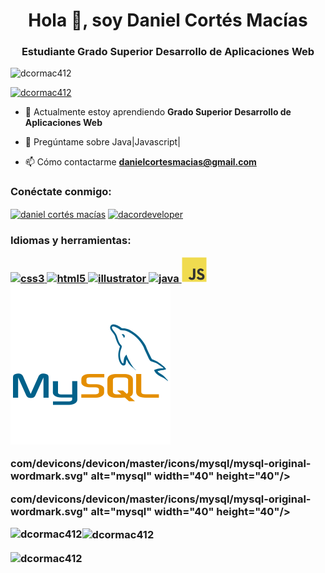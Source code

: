 <h1 align="center">Hola 👋, soy Daniel Cortés Macías</h1>
<h3 align="center">Estudiante Grado Superior Desarrollo de Aplicaciones Web</h3>

<p align="left"> <img src="https://komarev.com/ghpvc/?username=dcormac412&label=Profile%20views&color=0e75b6&style=flat" alt="dcormac412" /> </p>

<p align="left"> <a href=" https://github.com/ryo-ma/github-profile-tropic"><img src="https://github-profile-tropic.vercel.app/?username=dcormac412" alt="dcormac412" /></a> </p>

- 🌱 Actualmente estoy aprendiendo **Grado Superior Desarrollo de Aplicaciones Web**

- 💬 Pregúntame sobre Java|Javascript|

- 📫 Cómo contactarme **danielcortesmacias@gmail.com**

<h3 align="left">Conéctate conmigo:</h3>
<p align="left">
<a href="https://linkedin.com/in/daniel cortés macías" target="blank"><img align="center" src="https://raw.githubusercontent.com/rahuldkjain/github-profile -readme-generator/master/src/images/icons/Social/linked-in-alt.svg" alt="daniel cortés macías" height="30" width="40" /></a> <a href
= "https://instagram.com/dacordeveloper" target="blank"><img align="center" src="https://raw.githubusercontent.com/rahuldkjain/github-profile-readme-generator/master/src /images/icons/Social/instagram.svg" alt="dacordeveloper" height="30" width="40" /></a>
</p>

<h3 align="left">Idiomas y herramientas:</ h3>
<p align="left"> <a href="https://www.w3schools.com/css/" target="_blank" rel="noreferrer"> <img src="https://raw.githubusercontent. com/devicons/devicon/master/icons/css3/css3-original-wordmark.svg" alt="css3" width="40" height="40"/> </a> <a href="https:// www.w3.org/html/" target="_blank" rel="noreferrer"> <img src="https://raw.githubusercontent.com/devicons/devicon/master/icons/html5/html5-original-wordmark .svg" alt="html5" width="40" height="40"/> </a> <a href="https://www.adobe.com/in/products/illustrator.html" target="_blank" rel="noreferrer"> <img src="https://www.vectorlogo.zone/logos/adobe_illustrator/adobe_illustrator-icon.svg" alt="illustrator" width="40" height= "40"/> </a> <a href="https://www.java.com" target="_blank" rel="noreferrer"> <img src="https://raw.githubusercontent.com/ devicons/devicon/master/icons/java/java-original.svg" alt="java" width="40" height="40"/> </a> <a href="https://developer.mozilla. org/en-US/docs/Web/JavaScript" target="_blank" rel="noreferrer"> <img src="https://raw.githubusercontent.com/devicons/devicon/master/icons/javascript/javascript-original.svg" alt="javascript" width="40" height="40"/> </a> <a href="https://www. mysql.com/" target="_blank" rel="noreferrer"> <img src="https://raw.githubusercontent.com/devicons/devicon/master/icons/mysql/mysql-original-wordmark.svg" alt ="mysql" ancho="40" alto="40"/> </a> </p>com/devicons/devicon/master/icons/mysql/mysql-original-wordmark.svg" alt="mysql" width="40" height="40"/> </a> </p>com/devicons/devicon/master/icons/mysql/mysql-original-wordmark.svg" alt="mysql" width="40" height="40"/> </a> </p>

<p><img align="left" src="https://github-readme-stats.vercel.app/api/top-langs?username=dcormac412&show_icons=true&locale=en&layout=compact" alt="dcormac412" /> </p>

<p> <img align="center" src="https://github-readme-stats.vercel.app/api?username=dcormac412&show_icons=true&locale=en" alt="dcormac412" /> </p>

<p><img align="center" src="https://github-readme-streak-stats.herokuapp.com/?user=dcormac412&" alt="dcormac412" /></p>

